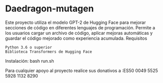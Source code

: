 # Daedragon-mutagen
Este proyecto utiliza el modelo GPT-2 de Hugging Face para mejorar secciones de código en diferentes lenguajes de programación. Permite a los usuarios cargar un archivo de código, aplicar mejoras automáticas y guardar el código mejorado como experiencia acumulada.
Requisitos

    Python 3.6 o superior
    Biblioteca Transformers de Hugging Face

Instalación:
bash run.sh

Para cualquier apoyo al proyecto realice sus donativos a :ES50 0049 5525 5928 1132 8290